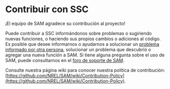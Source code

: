# Contribuir con SSC
¡El equipo de SAM agradece su contribución al proyecto!

Puede contribuir a SSC informándonos sobre problemas o sugiriendo nuevas funciones, o haciendo sus propios cambios o adiciones al código. Es posible que desee informarnos o ayudarnos a solucionar un [problema informado por otra persona](https://github.com/NREL/SSC/issues), solucionar un problema que descubrió o agregar una nueva función a SAM. Si tiene alguna pregunta sobre el uso de SAM, puede consultarnos en el [foro de soporte de SAM](https://sam.nrel.gov/support).

Consulte nuestra página wiki para conocer nuestra política de contribución: [https://github.com/NREL/SAM/wiki/Contribution-Policy](https://github.com/NREL/SAM/wiki/Contribution-Policy).
